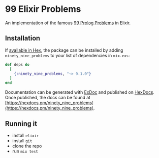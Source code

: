 # 99 Elixir Problems

An implementation of the famous [99 Prolog Problems](https://sites.google.com/site/prologsite/prolog-problems) in Elixir.

## Installation

If [available in Hex](https://hex.pm/docs/publish), the package can be installed
by adding `ninety_nine_problems` to your list of dependencies in `mix.exs`:

```elixir
def deps do
  [
    {:ninety_nine_problems, "~> 0.1.0"}
  ]
end
```

Documentation can be generated with [ExDoc](https://github.com/elixir-lang/ex_doc)
and published on [HexDocs](https://hexdocs.pm). Once published, the docs can
be found at [https://hexdocs.pm/ninety_nine_problems](https://hexdocs.pm/ninety_nine_problems).

## Running it

* install `elixir`
* install `git`
* clone the repo
* run `mix test`
